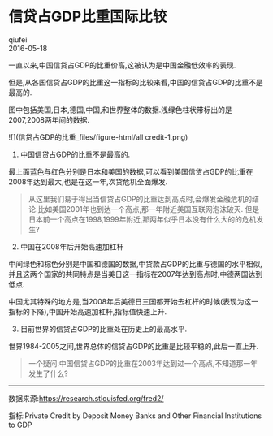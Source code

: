 # 信贷占GDP比重国际比较
qiufei  
2016-05-18  



一直以来,中国信贷占GDP的比重价高,这被认为是中国金融低效率的表现.

但是,从各国信贷占GDP的比重这一指标的比较来看,中国的信贷占GDP的比重不是最高的.

图中包括美国,日本,德国,中国,和世界整体的数据.浅绿色柱状带标出的是2007,2008两年间的数据.


![](信贷占GDP的比重_files/figure-html/all credit-1.png)



1. 中国信贷占GDP的比重不是最高的.

最上面蓝色与红色分别是日本和美国的数据,可以看到美国信贷占GDP的比重在2008年达到最大,也是在这一年,次贷危机全面爆发.

>从这里我们易于得出当信贷占GDP的比重达到高点时,会爆发金融危机的结论.比如美国2001年也到达一个高点,那一年附近美国互联网泡沫破灭.
>但是日本前一个高点在1998,1999年附近,那两年似乎日本没有什么大的的危机发生?

2. 中国在2008年后开始高速加杠杆

中间绿色和棕色分别是中国和德国的数据,中贷款占GDP的比重与德国的水平相似,并且这两个国家的共同特点是当美日这一指标在2007年达到高点时,中德两国达到低点.

中国尤其特殊的地方是,当2008年后美德日三国都开始去杠杆的时候(表现为这一指标的下降),中国开始高速加杠杆,指标值快速上升.

3. 目前世界的信贷占GDP的比重处在历史上的最高水平.

世界1984-2005之间,世界总体的信贷占GDP的比重是比较平稳的,此后一直上升.

> 一个疑问:中国信贷占GDP的比重在2003年达到过一个高点,不知道那一年发生了什么?


---

数据来源:https://research.stlouisfed.org/fred2/

指标:Private Credit by Deposit Money Banks and Other Financial Institutions to GDP



